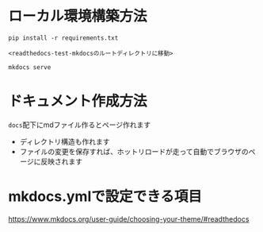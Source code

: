 # ローカル環境構築方法

```
pip install -r requirements.txt

<readthedocs-test-mkdocsのルートディレクトリに移動>

mkdocs serve
```

# ドキュメント作成方法

`docs`配下にmdファイル作るとページ作れます

- ディレクトリ構造も作れます
- ファイルの変更を保存すれば、ホットリロードが走って自動でブラウザのページに反映されます

# mkdocs.ymlで設定できる項目

https://www.mkdocs.org/user-guide/choosing-your-theme/#readthedocs
